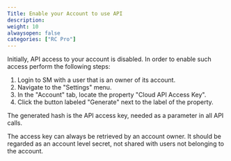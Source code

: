 ```yaml
---
Title: Enable your Account to use API
description: 
weight: 10
alwaysopen: false
categories: ["RC Pro"]
---
```

Initially, API access to your account is disabled. In order to enable such access perform the following steps:

1. Login to SM with a user that is an owner of its account.
1. Navigate to the "Settings" menu. 
1. In the "Account" tab, locate the property "Cloud API Access Key".
1. Click the button labeled "Generate" next to the label of the property.

The generated hash is the API access key, needed as a parameter in all API calls. 

The access key can always be retrieved by an account owner. It should be regarded as an account level secret, not shared with users not belonging to the account.

